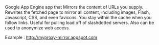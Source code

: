 Google App Engine app that Mirrors the content of URLs you supply. Rewrites the fetched page to mirror all content, including images, Flash, Javascript, CSS, and even favicons. You stay within the cache when you follow links. Useful for pulling load off of slashdotted servers. Also can be used to anonymize web access.

Example : http://myproxy-mirror.appspot.com
